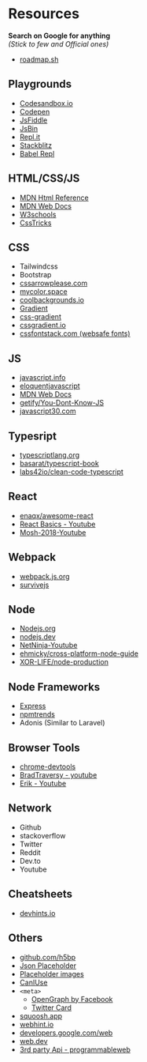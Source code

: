# Resources

**Search on Google for anything** <br>
_(Stick to few and Official ones)_

- [roadmap.sh](https://roadmap.sh/)

## Playgrounds

- [Codesandbox.io](https://codesandbox.io)
- [Codepen](https://codepen.io/)
- [JsFiddle](https://jsfiddle.net/)
- [JsBin](https://jsbin.com)
- [Repl.it](https://repl.it/)
- [Stackblitz](https://stackblitz.com/)
- [Babel Repl](https://babeljs.io/en/repl)

## HTML/CSS/JS

- [MDN Html Reference](https://developer.mozilla.org/en-US/docs/Web/HTML/Element)
- [MDN Web Docs](https://developer.mozilla.org/en-US/)
- [W3schools](https://www.w3schools.com/)
- [CssTricks](https://css-tricks.com/)

## CSS

- Tailwindcss
- Bootstrap
- [cssarrowplease.com](https://cssarrowplease.com/)
- [mycolor.space](https://mycolor.space/)
- [coolbackgrounds.io](https://coolbackgrounds.io/)
- [Gradient](https://www.colorzilla.com/gradient-editor/)
- [css-gradient](https://www.css-gradient.com/)
- [cssgradient.io](https://cssgradient.io/)
- [cssfontstack.com (websafe fonts)](https://www.cssfontstack.com/)

## JS

- [javascript.info](https://javascript.info/)
- [eloquentjavascript](https://eloquentjavascript.net/)
- [MDN Web Docs](https://developer.mozilla.org/en-US/docs/Web/JavaScript)
- [getify/You-Dont-Know-JS](https://github.com/getify/You-Dont-Know-JS)
- [javascript30.com](https://javascript30.com/)

## Typesript

- [typescriptlang.org](https://www.typescriptlang.org/)
- [basarat/typescript-book](https://github.com/basarat/typescript-book)
- [labs42io/clean-code-typescript](https://github.com/labs42io/clean-code-typescript)

## React

- [enaqx/awesome-react](https://github.com/enaqx/awesome-react)
- [React Basics - Youtube](https://www.youtube.com/playlist?list=PLe30vg_FG4OSw8SIcLVci-jB_-W1ZkLYp)
- [Mosh-2018-Youtube](https://www.youtube.com/watch?v=Ke90Tje7VS0)

## Webpack

- [webpack.js.org](https://webpack.js.org/)
- [survivejs](https://github.com/survivejs)

## Node

- [Nodejs.org](https://nodejs.org/en/docs/)
- [nodejs.dev](https://nodejs.dev/)
- [NetNinja-Youtube](https://www.youtube.com/watch?v=w-7RQ46RgxU&list=PL4cUxeGkcC9gcy9lrvMJ75z9maRw4byYp&index=1)
- [ehmicky/cross-platform-node-guide](https://github.com/ehmicky/cross-platform-node-guide)
- [XOR-LIFE/node-production](https://github.com/XOR-LIFE/node-production)

## Node Frameworks

- [Express](https://expressjs.com/)
- [npmtrends](https://www.npmtrends.com/loopback-vs-koa-vs-fastify-vs-@nestjs/core-vs-restify-vs-hapi)
- Adonis (Similar to Laravel)

## Browser Tools

- [chrome-devtools](https://developers.google.com/web/tools/chrome-devtools)
- [BradTraversy - youtube](https://youtu.be/x4q86IjJFag)
- [Erik - Youtube](https://www.youtube.com/watch?v=ucWpMZoB7Jg)

## Network

- Github
- stackoverflow
- Twitter
- Reddit
- Dev.to
- Youtube

## Cheatsheets

- [devhints.io](https://devhints.io/)

## Others

- [github.com/h5bp](https://github.com/h5bp)
- [Json Placeholder](https://jsonplaceholder.typicode.com/)
- [Placeholder images](https://via.placeholder.com/300)
- [CanIUse](https://caniuse.com/)
- `<meta>`
  - [OpenGraph by Facebook](https://ogp.me/)
  - [Twitter Card](https://developer.twitter.com/en/docs/twitter-for-websites/cards/guides/getting-started)
- [squoosh.app](https://squoosh.app/)
- [webhint.io](https://webhint.io/)
- [developers.google.com/web](https://developers.google.com/web)
- [web.dev](https://web.dev/)
- [3rd party Api - programmableweb](https://www.programmableweb.com/category/all/apis)
